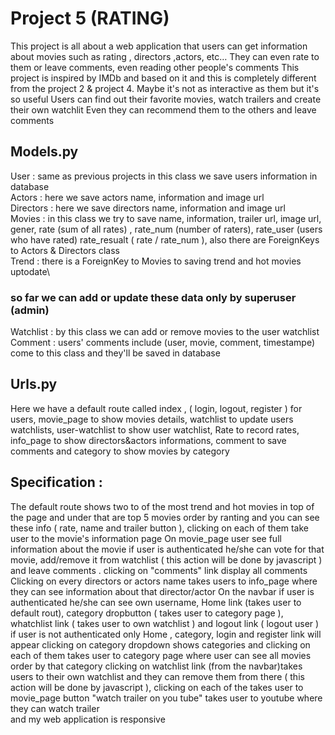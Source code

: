 # Project 5 (RATING)
This project is all about a web application that users can get information about movies such as rating , directors ,actors, etc… 
They can even rate to them or leave comments, even reading other people's comments 
This project is inspired by IMDb and based on it and this is completely different from the project 2 & project 4. Maybe it's not as interactive as them but it's so useful 
Users can find out their favorite movies, watch trailers and create their own watchlit
Even they can recommend them to the others and leave comments

## Models.py
User : same as previous projects in this class we save users information in database <br/>
Actors : here we save actors name, information and image url <br/> 
Directors : here we save directors name, information and image url <br/>
Movies : in this class we try to save name, information, trailer url, image url, gener, 
rate (sum of all rates) , rate_num (number of raters), rate_user (users who have rated)
rate_resualt ( rate / rate_num ), also there are ForeignKeys to Actors & Directors class <br/>
Trend : there is a ForeignKey to Movies to saving trend and hot movies uptodate\
### so far we can add or update these data only by superuser (admin) <br/>
Watchlist : by this class we can add or remove movies to the user watchlist <br/>
Comment : users' comments include (user, movie, comment, timestampe) come to this class and they'll be saved in database <br/>

## Urls.py 
Here we have a default route called index , ( login, logout, register ) for users, movie_page to show movies details, watchlist to update users watchlists, user-watchlist to show user watchlist, 
Rate to record rates, info_page to show directors&actors informations, comment to save comments and category to show movies by category

## Specification :
The default route shows two to of the most trend and hot movies in top of the page and under that are top 5 movies order by ranting and you can see these info ( rate, name and trailer button ), clicking on each of them take user to the movie's information page
On movie_page user see full information about the movie if user is authenticated he/she can vote for that movie, add/remove it from watchlist ( this action will be done by javascript ) and leave comments . clicking on "comments" link display all comments
Clicking on every directors or actors name takes users to info_page where they can see information about that director/actor
On the navbar if user is authenticated he/she can see own username, Home link (takes user to default rout), category dropbutton ( takes user to category page ), whatchlist link ( takes user to own watchlist ) and logout link ( logout user )
if user is not authenticated only Home , category, login and register link will appear
clicking on category dropdown shows  categories and clicking on each of them takes user to category page where user can see all movies order by that category 
clicking on watchlist link (from the navbar)takes users to their own watchlist and they can remove them from there ( this action will be done by javascript ), clicking on each of the takes user to movie_page
button "watch trailer on you tube" takes user to youtube where they can watch trailer  
and my web application is responsive
